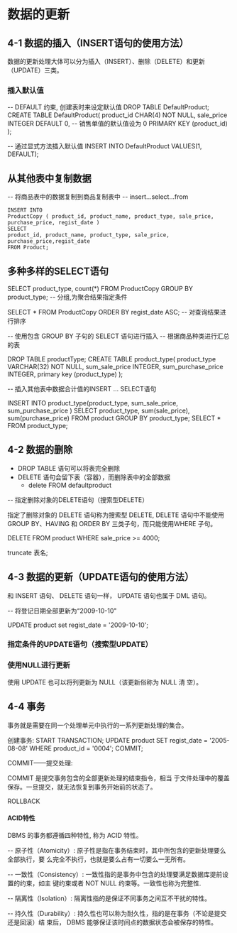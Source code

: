 # 数据的更新

## 4-1 数据的插入（INSERT语句的使用方法）
数据的更新处理大体可以分为插入（INSERT）、删除（DELETE）和更新（UPDATE）三类。

### 插入默认值

-- DEFAULT 约束, 创建表时来设定默认值
DROP TABLE DefaultProduct;
CREATE TABLE DefaultProduct(
	product_id CHAR(4) NOT NULL,
	sale_price INTEGER DEFAULT 0, -- 销售单值的默认值设为 0
	PRIMARY KEY (product_id)
);

-- 通过显式方法插入默认值
INSERT INTO DefaultProduct VALUES(1, DEFAULT);


## 从其他表中复制数据
-- 将商品表中的数据复制到商品复制表中
-- insert...select...from
```
INSERT INTO 
ProductCopy ( product_id, product_name, product_type, sale_price, purchase_price, regist_date ) 
SELECT
product_id, product_name, product_type, sale_price, purchase_price,regist_date 
FROM Product;
```

## 多种多样的SELECT语句
SELECT product_type, count(*) FROM ProductCopy GROUP BY product_type; -- 分组,为聚合结果指定条件

SELECT * FROM ProductCopy ORDER BY regist_date ASC; -- 对查询结果进行排序

-- 使用包含 GROUP BY 子句的 SELECT 语句进行插入
-- 根据商品种类进行汇总的表 

DROP TABLE productType;
CREATE TABLE product_type(
	product_type VARCHAR(32) NOT NULL,
	sum_sale_price INTEGER,
	sum_purchase_price INTEGER,
	primary key (product_type)
);

-- 插入其他表中数据合计值的INSERT ... SELECT语句

INSERT INTO product_type(product_type, sum_sale_price, sum_purchase_price )
SELECT product_type, sum(sale_price), sum(purchase_price) FROM product
GROUP BY product_type;
SELECT * FROM product_type;


## 4-2 数据的删除
- DROP TABLE 语句可以将表完全删除
- DELETE 语句会留下表（容器），而删除表中的全部数据
    - delete FROM defaultproduct
    
 -- 指定删除对象的DELETE语句（搜索型DELETE）
 
指定了删除对象的 DELETE 语句称为搜索型
DELETE, DELETE 语句中不能使用 GROUP BY、HAVING 和 ORDER BY 三类子句，而只能使用WHERE 子句。

DELETE FROM product WHERE sale_price >= 4000;

truncate 表名;

## 4-3 数据的更新（UPDATE语句的使用方法）

和 INSERT 语句、 DELETE 语句一样， UPDATE 语句也属于 DML
语句。

-- 将登记日期全部更新为“2009-10-10" 

UPDATE product set regist_date = '2009-10-10';

### 指定条件的UPDATE语句（搜索型UPDATE）


### 使用NULL进行更新

使用 UPDATE 也可以将列更新为 NULL（该更新俗称为 NULL 清
空）。

## 4-4 事务
事务就是需要在同一个处理单元中执行的一系列更新处理的集合。

创建事务:
START TRANSACTION;
UPDATE product SET regist_date = '2005-08-08' WHERE product_id = '0004';
COMMIT;

COMMIT——提交处理:

COMMIT 是提交事务包含的全部更新处理的结束指令，相当
于文件处理中的覆盖保存。一旦提交，就无法恢复到事务开始前的状态了。

ROLLBACK

#### ACID特性
DBMS 的事务都遵循四种特性, 称为 ACID 特性。

-- 原子性（Atomicity）:
原子性是指在事务结束时，其中所包含的更新处理要么全部执行，要
么完全不执行，也就是要么占有一切要么一无所有。

-- 一致性（Consistency）:
一致性指的是事务中包含的处理要满足数据库提前设置的约束，如主
键约束或者 NOT NULL 约束等。一致性也称为完整性.

-- 隔离性（Isolation）:
隔离性指的是保证不同事务之间互不干扰的特性。

-- 持久性（Durability）:
持久性也可以称为耐久性，指的是在事务（不论是提交还是回滚）结
束后， DBMS 能够保证该时间点的数据状态会被保存的特性。
